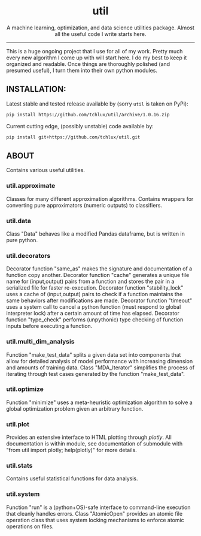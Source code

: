 <p align="center">
  <h1 align="center">util</h1>
</p>

<p align="center">
A machine learning, optimization, and data science utilities
package. Almost all the useful code I write starts here.
</p>

<hr>

This is a huge ongoing project that I use for all of my work. Pretty
much every new algorithm I come up with will start here. I do my best
to keep it organized and readable. Once things are thoroughly polished
(and presumed useful), I turn them into their own python modules.

## INSTALLATION:

  Latest stable and tested release available by (sorry `util` is taken
  on PyPi):

```bash
pip install https://github.com/tchlux/util/archive/1.0.16.zip
```

  Current cutting edge, (possibly unstable) code available by:

```bash
pip install git+https://github.com/tchlux/util.git
```

## ABOUT

Contains various useful utilities.

### util.approximate

Classes for many different approximation algorithms. Contains wrappers for converting pure approximators (numeric outputs) to classifiers.

### util.data

Class "Data" behaves like a modified Pandas dataframe, but is written in pure python.

### util.decorators

Decorator function "same_as" makes the signature and documentation of a function copy another.
Decorator function "cache" generates a unique file name for (input,output) pairs from a function and stores the pair in a serialized file for faster re-execution.
Decorator function "stability_lock" uses a cache of (input,output) pairs to check if a function maintains the same behaviors after modifications are made.
Decorator function "timeout" uses a system call to cancel a python function (must respond to global interpreter lock) after a certain amount of time has elapsed.
Decorator function "type_check" performs (unpythonic) type checking of function inputs before executing a function.

### util.multi_dim_analysis

Function "make_test_data" splits a given data set into components that allow for detailed analysis of model performance with increasing dimension and amounts of training data.
Class "MDA_Iterator" simplifies the process of iterating through test cases generated by the function "make_test_data".

### util.optimize

Function "minimize" uses a meta-heuristic optimization algorithm to solve a global optimization problem given an arbitrary function.

### util.plot

Provides an extensive interface to HTML plotting through *plotly*. All documentation is within module, see documentation of submodule with "from util import plotly; help(plotly)" for more details.

### util.stats

Contains useful statistical functions for data analysis.

### util.system

Function "run" is a (python+OS)-safe interface to command-line execution that cleanly handles errors.
Class "AtomicOpen" provides an atomic file operation class that uses system locking mechanisms to enforce atomic operations on files.

